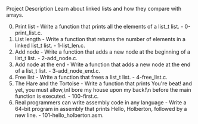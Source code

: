 Project Description
Learn about linked lists and how they compare with arrays.

0. Print list - Write a function that prints all the elements of a list_t list. - 0-print_list.c.
1. List length - Write a function that returns the number of elements in a linked list_t list. - 1-list_len.c.
2. Add node - Write a function that adds a new node at the beginning of a list_t list. - 2-add_node.c.
3. Add node at the end - Write a function that adds a new node at the end of a list_t list. - 3-add_node_end.c.
4. Free list - Write a function that frees a list_t list. - 4-free_list.c.
5. The Hare and the Tortoise - Write a function that prints You're beat! and yet, you must allow,\nI bore my house upon my back!\n before the main function is executed. - 100-first.c.
6. Real programmers can write assembly code in any language - Write a 64-bit program in assembly that prints Hello, Holberton, followed by a new line. - 101-hello_holberton.asm.
